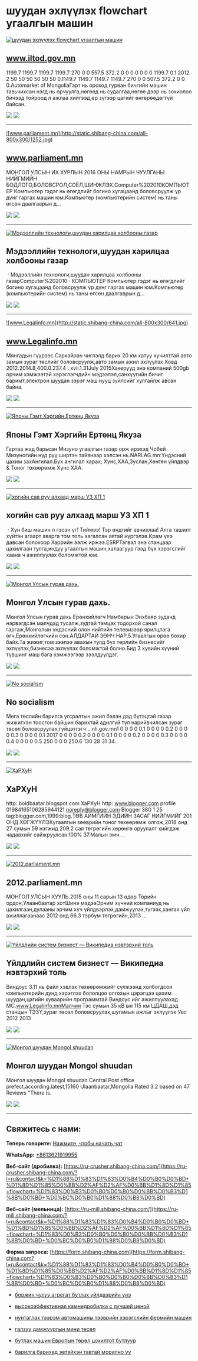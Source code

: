 # шуудан эхлүүлэх flowchart угаалгын машин

<a href="https://swt.shibang-china.com/?l=ru&img&k=%D1%88%D1%83%D1%83%D0%B4%D0%B0%D0%BD+%D1%8D%D1%85%D0%BB%D2%AF%D2%AF%D0%BB%D1%8D%D1%85+flowchart+%D1%83%D0%B3%D0%B0%D0%B0%D0%BB%D0%B3%D1%8B%D0%BD+%D0%BC%D0%B0%D1%88%D0%B8%D0%BD" target="_blank">![шуудан эхлүүлэх flowchart угаалгын машин](http://static.shibang-china.com/all-800x300/686.jpg)</a>

## www.iltod.gov.mn
1199.7 1199.7 1199.7 1199.7 270 0 0 557.5 372.2 0 0 0 0 0 0 0 1199.7 0.1 2012 2 50 50 50 50 50 50 0.1149.7 1149.7 1149.7 1149.7 270 0 0 507.5 372.2 0 0 0.Automarket of MongoliaГэрт нь ороход гурван бичгийн машин тавьчихсан нэгд нь орчуулга,нөгөөд нь судалгаа,нөгөө дээр нь зохиолоо бичээд тойроод л ажлаа хийгээд,ер зүгээр цагийг өнгөрөөдөггүй байсан.


<a href="https://whatsapp.shibangsoft.com/WhatsApp.php" target="_blank" title="WhatsApp">![](http://static.shibang-china.com/icon/whatsapp.png)</a> <a href="https://swt.shibang-china.com/?l=ru&icon&k=%D1%88%D1%83%D1%83%D0%B4%D0%B0%D0%BD+%D1%8D%D1%85%D0%BB%D2%AF%D2%AF%D0%BB%D1%8D%D1%85+flowchart+%D1%83%D0%B3%D0%B0%D0%B0%D0%BB%D0%B3%D1%8B%D0%BD+%D0%BC%D0%B0%D1%88%D0%B8%D0%BD" target="_blank">![](http://static.shibang-china.com/icon/chat-ru.png)</a>

---

<a href="https://swt.shibang-china.com/?l=ru&img&k=%D1%88%D1%83%D1%83%D0%B4%D0%B0%D0%BD+%D1%8D%D1%85%D0%BB%D2%AF%D2%AF%D0%BB%D1%8D%D1%85+flowchart+%D1%83%D0%B3%D0%B0%D0%B0%D0%BB%D0%B3%D1%8B%D0%BD+%D0%BC%D0%B0%D1%88%D0%B8%D0%BD" target="_blank">![www.parliament.mn](http://static.shibang-china.com/all-800x300/1252.jpg)</a>

## www.parliament.mn
МОНГОЛ УЛСЫН ИХ ХУРЛЫН 2016 ОНЫ НАМРЫН ЧУУЛГАНЫ НИЙГМИЙН БОДЛОГО,БОЛОВСРОЛ,СОЁЛ,ШИНЖЛЭХ.Computer%202010КОМПЬЮТЕР Компьютер гэдэг нь өгөгдлийг богино хугацаанд боловсруулж үр дүнг гаргах машин юм.Компьютер (компьютерийн систем) нь таны өгсөн даалгаврын д…


<a href="https://whatsapp.shibangsoft.com/WhatsApp.php" target="_blank" title="WhatsApp">![](http://static.shibang-china.com/icon/whatsapp.png)</a> <a href="https://swt.shibang-china.com/?l=ru&icon&k=%D1%88%D1%83%D1%83%D0%B4%D0%B0%D0%BD+%D1%8D%D1%85%D0%BB%D2%AF%D2%AF%D0%BB%D1%8D%D1%85+flowchart+%D1%83%D0%B3%D0%B0%D0%B0%D0%BB%D0%B3%D1%8B%D0%BD+%D0%BC%D0%B0%D1%88%D0%B8%D0%BD" target="_blank">![](http://static.shibang-china.com/icon/chat-ru.png)</a>

---

<a href="https://swt.shibang-china.com/?l=ru&img&k=%D1%88%D1%83%D1%83%D0%B4%D0%B0%D0%BD+%D1%8D%D1%85%D0%BB%D2%AF%D2%AF%D0%BB%D1%8D%D1%85+flowchart+%D1%83%D0%B3%D0%B0%D0%B0%D0%BB%D0%B3%D1%8B%D0%BD+%D0%BC%D0%B0%D1%88%D0%B8%D0%BD" target="_blank">![Мэдээллийн технологи,шуудан харилцаа холбооны газар](http://static.shibang-china.com/all-800x300/1497.jpg)</a>

## Мэдээллийн технологи,шуудан харилцаа холбооны газар
&nbsp;&#0183;&#32;Мэдээллийн технологи,шуудан харилцаа холбооны газарComputer%202010&nbsp;&#0183;&#32;КОМПЬЮТЕР Компьютер гэдэг нь өгөгдлийг богино хугацаанд боловсруулж үр дүнг гаргах машин юм.Компьютер (компьютерийн систем) нь таны өгсөн даалгаврын д…


<a href="https://whatsapp.shibangsoft.com/WhatsApp.php" target="_blank" title="WhatsApp">![](http://static.shibang-china.com/icon/whatsapp.png)</a> <a href="https://swt.shibang-china.com/?l=ru&icon&k=%D1%88%D1%83%D1%83%D0%B4%D0%B0%D0%BD+%D1%8D%D1%85%D0%BB%D2%AF%D2%AF%D0%BB%D1%8D%D1%85+flowchart+%D1%83%D0%B3%D0%B0%D0%B0%D0%BB%D0%B3%D1%8B%D0%BD+%D0%BC%D0%B0%D1%88%D0%B8%D0%BD" target="_blank">![](http://static.shibang-china.com/icon/chat-ru.png)</a>

---

<a href="https://swt.shibang-china.com/?l=ru&img&k=%D1%88%D1%83%D1%83%D0%B4%D0%B0%D0%BD+%D1%8D%D1%85%D0%BB%D2%AF%D2%AF%D0%BB%D1%8D%D1%85+flowchart+%D1%83%D0%B3%D0%B0%D0%B0%D0%BB%D0%B3%D1%8B%D0%BD+%D0%BC%D0%B0%D1%88%D0%B8%D0%BD" target="_blank">![www.Legalinfo.mn](http://static.shibang-china.com/all-800x300/641.jpg)</a>

## www.Legalinfo.mn
Мянгадын гүүрээс Сархайран чиглэлд барих 20 км хатуу хучилттай авто замын зураг төслийг боловсруулж,авто замын ажил эхлүүлэх Ховд 2012.2014.8,400.0.237.4 : xvii.1.31July 2015Хакерууд энэ компаний 500gb орчим хэмжээтэй хэрэглэгчдийн мэдээлэл,санхүүгийн бичиг баримт,электрон шуудан зэрэг маш нууц зүйлсийг хулгайлж авсан байна.


<a href="https://whatsapp.shibangsoft.com/WhatsApp.php" target="_blank" title="WhatsApp">![](http://static.shibang-china.com/icon/whatsapp.png)</a> <a href="https://swt.shibang-china.com/?l=ru&icon&k=%D1%88%D1%83%D1%83%D0%B4%D0%B0%D0%BD+%D1%8D%D1%85%D0%BB%D2%AF%D2%AF%D0%BB%D1%8D%D1%85+flowchart+%D1%83%D0%B3%D0%B0%D0%B0%D0%BB%D0%B3%D1%8B%D0%BD+%D0%BC%D0%B0%D1%88%D0%B8%D0%BD" target="_blank">![](http://static.shibang-china.com/icon/chat-ru.png)</a>

---

<a href="https://swt.shibang-china.com/?l=ru&img&k=%D1%88%D1%83%D1%83%D0%B4%D0%B0%D0%BD+%D1%8D%D1%85%D0%BB%D2%AF%D2%AF%D0%BB%D1%8D%D1%85+flowchart+%D1%83%D0%B3%D0%B0%D0%B0%D0%BB%D0%B3%D1%8B%D0%BD+%D0%BC%D0%B0%D1%88%D0%B8%D0%BD" target="_blank">![Японы Гэмт Хэргийн Ертөнц Якуза](http://static.shibang-china.com/all-800x300/1438.jpg)</a>

## Японы Гэмт Хэргийн Ертөнц Якуза
Гартаа жад барьсан Мизуно угаалгын газар орж ирэхэд Чобей Мизуногийн нүд рүү ширтэн тайвнаар хэлсэн нь.NARLAG.mn:Үндэсний цахим захАнгилал.Бүх ангилал харах; Хүнс,ХАА,Зуслан,Хөнгөн үйлдвэр &amp; Тоног төхөөрөмж Хүнс ХАА.


<a href="https://whatsapp.shibangsoft.com/WhatsApp.php" target="_blank" title="WhatsApp">![](http://static.shibang-china.com/icon/whatsapp.png)</a> <a href="https://swt.shibang-china.com/?l=ru&icon&k=%D1%88%D1%83%D1%83%D0%B4%D0%B0%D0%BD+%D1%8D%D1%85%D0%BB%D2%AF%D2%AF%D0%BB%D1%8D%D1%85+flowchart+%D1%83%D0%B3%D0%B0%D0%B0%D0%BB%D0%B3%D1%8B%D0%BD+%D0%BC%D0%B0%D1%88%D0%B8%D0%BD" target="_blank">![](http://static.shibang-china.com/icon/chat-ru.png)</a>

---

<a href="https://swt.shibang-china.com/?l=ru&img&k=%D1%88%D1%83%D1%83%D0%B4%D0%B0%D0%BD+%D1%8D%D1%85%D0%BB%D2%AF%D2%AF%D0%BB%D1%8D%D1%85+flowchart+%D1%83%D0%B3%D0%B0%D0%B0%D0%BB%D0%B3%D1%8B%D0%BD+%D0%BC%D0%B0%D1%88%D0%B8%D0%BD" target="_blank">![хогийн сав руу алхаад марш УЗ ХП 1](http://static.shibang-china.com/all-800x300/1454.jpg)</a>

## хогийн сав руу алхаад марш УЗ ХП 1
&nbsp;&#0183;&#32; Хүн биш машин л гэсэн үг! Тиймээ! Тэр өндгийг авчихлаа! Алга ташилт хүйтэн агаарт аварга том толь хагалсан аятай нүргэлэв.Крам үеэ давсан болохоор Харрийн ээлж иржээ.ESRPТэгвэл энэ станцаар цахилгаан тулга,индүү угаалгын машин,халаагуур гээд бүх хэрэгслийг хаана ч ажиллуулах боломжтой юм.


<a href="https://whatsapp.shibangsoft.com/WhatsApp.php" target="_blank" title="WhatsApp">![](http://static.shibang-china.com/icon/whatsapp.png)</a> <a href="https://swt.shibang-china.com/?l=ru&icon&k=%D1%88%D1%83%D1%83%D0%B4%D0%B0%D0%BD+%D1%8D%D1%85%D0%BB%D2%AF%D2%AF%D0%BB%D1%8D%D1%85+flowchart+%D1%83%D0%B3%D0%B0%D0%B0%D0%BB%D0%B3%D1%8B%D0%BD+%D0%BC%D0%B0%D1%88%D0%B8%D0%BD" target="_blank">![](http://static.shibang-china.com/icon/chat-ru.png)</a>

---

<a href="https://swt.shibang-china.com/?l=ru&img&k=%D1%88%D1%83%D1%83%D0%B4%D0%B0%D0%BD+%D1%8D%D1%85%D0%BB%D2%AF%D2%AF%D0%BB%D1%8D%D1%85+flowchart+%D1%83%D0%B3%D0%B0%D0%B0%D0%BB%D0%B3%D1%8B%D0%BD+%D0%BC%D0%B0%D1%88%D0%B8%D0%BD" target="_blank">![Монгол Улсын гурав дахь.](http://static.shibang-china.com/all-800x300/584.jpg)</a>

## Монгол Улсын гурав дахь.
Монгол Улсын гурав дахь Ерөнхийлөгч Нам&#173;ба&#173;рын Энх&#173;баяр зуданд нэрвэгд&#173;сэн малчдад тусалж,зудтай тэмцэх тодор&#173;хой санал гаргаж,Монголын үн&#173;дэсний олон нийтийн телеви&#173;зээр ярилц&#173;лага өгч,Ерөнхийлөг&#173;чийн сон.АЛДАРТАЙ ЗӨНЧ НАР.5.Угаалгын өрөө бохир байх.Та жижиг,том зээлээ авахын тулд бүх төрлийн бизнесийг эхлүүлэх,бизнесээ эхлүүлэх боломжтой болно.Бид 3 хувийн хүүний түвшинг маш бага хэмжээгээр зээлдүүлдэг.


<a href="https://whatsapp.shibangsoft.com/WhatsApp.php" target="_blank" title="WhatsApp">![](http://static.shibang-china.com/icon/whatsapp.png)</a> <a href="https://swt.shibang-china.com/?l=ru&icon&k=%D1%88%D1%83%D1%83%D0%B4%D0%B0%D0%BD+%D1%8D%D1%85%D0%BB%D2%AF%D2%AF%D0%BB%D1%8D%D1%85+flowchart+%D1%83%D0%B3%D0%B0%D0%B0%D0%BB%D0%B3%D1%8B%D0%BD+%D0%BC%D0%B0%D1%88%D0%B8%D0%BD" target="_blank">![](http://static.shibang-china.com/icon/chat-ru.png)</a>

---

<a href="https://swt.shibang-china.com/?l=ru&img&k=%D1%88%D1%83%D1%83%D0%B4%D0%B0%D0%BD+%D1%8D%D1%85%D0%BB%D2%AF%D2%AF%D0%BB%D1%8D%D1%85+flowchart+%D1%83%D0%B3%D0%B0%D0%B0%D0%BB%D0%B3%D1%8B%D0%BD+%D0%BC%D0%B0%D1%88%D0%B8%D0%BD" target="_blank">![No socialism](http://static.shibang-china.com/all-800x300/1351.jpg)</a>

## No socialism
Мега төслийн барилга угсралтын ажил бэлэн дэд бүтэцтэй газар жижигхэн тоосгон байшин барихтай адилгүй тул нарийвчилсан зураг төсөл боловсруулах,гүйцэтгэгч …nli.gov.mn1 0 0 0 0 0.1 0 0 0 0 0.2 0 0 0 0 0.3 0 0 0 0 0.1 2017 0 0 0 0 0.2 0 0 0 0 0.1 0 0 0 0 0.2 0 0 0 0 0.3 0 0 0 0 0.4 0 0 0 0 0.5 250 0 0 0 250.6 130 28 31 34.


<a href="https://whatsapp.shibangsoft.com/WhatsApp.php" target="_blank" title="WhatsApp">![](http://static.shibang-china.com/icon/whatsapp.png)</a> <a href="https://swt.shibang-china.com/?l=ru&icon&k=%D1%88%D1%83%D1%83%D0%B4%D0%B0%D0%BD+%D1%8D%D1%85%D0%BB%D2%AF%D2%AF%D0%BB%D1%8D%D1%85+flowchart+%D1%83%D0%B3%D0%B0%D0%B0%D0%BB%D0%B3%D1%8B%D0%BD+%D0%BC%D0%B0%D1%88%D0%B8%D0%BD" target="_blank">![](http://static.shibang-china.com/icon/chat-ru.png)</a>

---

<a href="https://swt.shibang-china.com/?l=ru&img&k=%D1%88%D1%83%D1%83%D0%B4%D0%B0%D0%BD+%D1%8D%D1%85%D0%BB%D2%AF%D2%AF%D0%BB%D1%8D%D1%85+flowchart+%D1%83%D0%B3%D0%B0%D0%B0%D0%BB%D0%B3%D1%8B%D0%BD+%D0%BC%D0%B0%D1%88%D0%B8%D0%BD" target="_blank">![XaPXyH](http://static.shibang-china.com/all-800x300/1356.jpg)</a>

## XaPXyH
http: boldbaatar.blogspot.com XaPXyH http: www.blogger.com profile 01984165106285944121 noreply@blogger.com Blogger 380 1 25 tag:blogger.com,1999:blog.ТӨВ АЙМГИЙН ЭДИЙН ЗАСАГ НИЙГМИЙГ 201 ОНД ХӨГЖҮҮЛЭХугаалгын зөөврийн тоног төхөөрөмж олгож,2018 онд 27 сумын 59 нэгжид 209.2 сая төгрөгийн хөрөнгө оруулалт хийгдэж чадавхийг сайжруулсан.100% 37.Малын эмч …


<a href="https://whatsapp.shibangsoft.com/WhatsApp.php" target="_blank" title="WhatsApp">![](http://static.shibang-china.com/icon/whatsapp.png)</a> <a href="https://swt.shibang-china.com/?l=ru&icon&k=%D1%88%D1%83%D1%83%D0%B4%D0%B0%D0%BD+%D1%8D%D1%85%D0%BB%D2%AF%D2%AF%D0%BB%D1%8D%D1%85+flowchart+%D1%83%D0%B3%D0%B0%D0%B0%D0%BB%D0%B3%D1%8B%D0%BD+%D0%BC%D0%B0%D1%88%D0%B8%D0%BD" target="_blank">![](http://static.shibang-china.com/icon/chat-ru.png)</a>

---

<a href="https://swt.shibang-china.com/?l=ru&img&k=%D1%88%D1%83%D1%83%D0%B4%D0%B0%D0%BD+%D1%8D%D1%85%D0%BB%D2%AF%D2%AF%D0%BB%D1%8D%D1%85+flowchart+%D1%83%D0%B3%D0%B0%D0%B0%D0%BB%D0%B3%D1%8B%D0%BD+%D0%BC%D0%B0%D1%88%D0%B8%D0%BD" target="_blank">![2012.parliament.mn](http://static.shibang-china.com/all-800x300/920.jpg)</a>

## 2012.parliament.mn
МОНГОЛ УЛСЫН ХУУЛЬ.2015 оны 11 сарын 13 өдөр Төрийн ордон,Улаанбаатар хотШинэ мэдээЭрчим хүчний компаниуд нь цахилгаан,дулааны эрчим хүч үйлдвэрлэх,дамжуулах,түгээх,хангах үйл ажиллагаанаас 2012 онд 66.3 тэрбум төгрөгийн,2013 …


<a href="https://whatsapp.shibangsoft.com/WhatsApp.php" target="_blank" title="WhatsApp">![](http://static.shibang-china.com/icon/whatsapp.png)</a> <a href="https://swt.shibang-china.com/?l=ru&icon&k=%D1%88%D1%83%D1%83%D0%B4%D0%B0%D0%BD+%D1%8D%D1%85%D0%BB%D2%AF%D2%AF%D0%BB%D1%8D%D1%85+flowchart+%D1%83%D0%B3%D0%B0%D0%B0%D0%BB%D0%B3%D1%8B%D0%BD+%D0%BC%D0%B0%D1%88%D0%B8%D0%BD" target="_blank">![](http://static.shibang-china.com/icon/chat-ru.png)</a>

---

<a href="https://swt.shibang-china.com/?l=ru&img&k=%D1%88%D1%83%D1%83%D0%B4%D0%B0%D0%BD+%D1%8D%D1%85%D0%BB%D2%AF%D2%AF%D0%BB%D1%8D%D1%85+flowchart+%D1%83%D0%B3%D0%B0%D0%B0%D0%BB%D0%B3%D1%8B%D0%BD+%D0%BC%D0%B0%D1%88%D0%B8%D0%BD" target="_blank">![Үйлдлийн систем бизнест — Википедиа нэвтэрхий толь](http://static.shibang-china.com/all-800x300/792.jpg)</a>

## Үйлдлийн систем бизнест — Википедиа нэвтэрхий толь
Виндоус 3.11 нь файл хэвлэх төхөөрөмжийг сүлжээнд холбогдсон компьютерийн дунд хэрэглэх бололцоо олгохын цэрэгцээ цахим шуудан,цагийн хуваарийн программтай.Виндоус ийг ажиллуулахад МС.www.Legalinfo.mnМалчин Тэс сумын 35 кВ ын 115 км ЦДАШ,дэд станцын ТЭЗҮ,зураг төсөл боловсруулах,шугамын ажлыг эхлүүлэх Увс 2012 2013


<a href="https://whatsapp.shibangsoft.com/WhatsApp.php" target="_blank" title="WhatsApp">![](http://static.shibang-china.com/icon/whatsapp.png)</a> <a href="https://swt.shibang-china.com/?l=ru&icon&k=%D1%88%D1%83%D1%83%D0%B4%D0%B0%D0%BD+%D1%8D%D1%85%D0%BB%D2%AF%D2%AF%D0%BB%D1%8D%D1%85+flowchart+%D1%83%D0%B3%D0%B0%D0%B0%D0%BB%D0%B3%D1%8B%D0%BD+%D0%BC%D0%B0%D1%88%D0%B8%D0%BD" target="_blank">![](http://static.shibang-china.com/icon/chat-ru.png)</a>

---

<a href="https://swt.shibang-china.com/?l=ru&img&k=%D1%88%D1%83%D1%83%D0%B4%D0%B0%D0%BD+%D1%8D%D1%85%D0%BB%D2%AF%D2%AF%D0%BB%D1%8D%D1%85+flowchart+%D1%83%D0%B3%D0%B0%D0%B0%D0%BB%D0%B3%D1%8B%D0%BD+%D0%BC%D0%B0%D1%88%D0%B8%D0%BD" target="_blank">![Монгол шуудан Mongol shuudan](http://static.shibang-china.com/all-800x300/472.jpg)</a>

## Монгол шуудан Mongol shuudan
Монгол шуудан Mongol shuudan Central Post office prefect.according.latest,15160 Ulaanbaatar,Mongolia Rated 3.2 based on 47 Reviews &quot;There is.

<a href="https://whatsapp.shibangsoft.com/WhatsApp.php" target="_blank" title="WhatsApp">![](http://static.shibang-china.com/icon/whatsapp.png)</a> <a href="https://swt.shibang-china.com/?l=ru&icon&k=%D1%88%D1%83%D1%83%D0%B4%D0%B0%D0%BD+%D1%8D%D1%85%D0%BB%D2%AF%D2%AF%D0%BB%D1%8D%D1%85+flowchart+%D1%83%D0%B3%D0%B0%D0%B0%D0%BB%D0%B3%D1%8B%D0%BD+%D0%BC%D0%B0%D1%88%D0%B8%D0%BD" target="_blank">![](http://static.shibang-china.com/icon/chat-ru.png)</a>

---
## Свяжитесь с нами:

**Теперь говорите:** [Нажмите, чтобы начать чат](https://swt.shibang-china.com?l=ru&contact&k=%D1%88%D1%83%D1%83%D0%B4%D0%B0%D0%BD+%D1%8D%D1%85%D0%BB%D2%AF%D2%AF%D0%BB%D1%8D%D1%85+flowchart+%D1%83%D0%B3%D0%B0%D0%B0%D0%BB%D0%B3%D1%8B%D0%BD+%D0%BC%D0%B0%D1%88%D0%B8%D0%BD)

**WhatsApp:**  [+8613621919955](https://whatsapp.shibangsoft.com/WhatsApp.php)

**Веб-сайт (дробилка):** [https://ru-crusher.shibang-china.com/](https://ru-crusher.shibang-china.com/?l=ru&contact&k=%D1%88%D1%83%D1%83%D0%B4%D0%B0%D0%BD+%D1%8D%D1%85%D0%BB%D2%AF%D2%AF%D0%BB%D1%8D%D1%85+flowchart+%D1%83%D0%B3%D0%B0%D0%B0%D0%BB%D0%B3%D1%8B%D0%BD+%D0%BC%D0%B0%D1%88%D0%B8%D0%BD)

**Веб-сайт (мельница):** [https://ru-mill.shibang-china.com/](https://ru-mill.shibang-china.com/?l=ru&contact&k=%D1%88%D1%83%D1%83%D0%B4%D0%B0%D0%BD+%D1%8D%D1%85%D0%BB%D2%AF%D2%AF%D0%BB%D1%8D%D1%85+flowchart+%D1%83%D0%B3%D0%B0%D0%B0%D0%BB%D0%B3%D1%8B%D0%BD+%D0%BC%D0%B0%D1%88%D0%B8%D0%BD)

**Форма запроса:** [https://form.shibang-china.com](https://form.shibang-china.com?l=ru&contact&k=%D1%88%D1%83%D1%83%D0%B4%D0%B0%D0%BD+%D1%8D%D1%85%D0%BB%D2%AF%D2%AF%D0%BB%D1%8D%D1%85+flowchart+%D1%83%D0%B3%D0%B0%D0%B0%D0%BB%D0%B3%D1%8B%D0%BD+%D0%BC%D0%B0%D1%88%D0%B8%D0%BD)

* [боржин чулуу агрегат бутлах үйлдвэрийн үнэ](../128/%D0%B1%D0%BE%D1%80%D0%B6%D0%B8%D0%BD%20%D1%87%D1%83%D0%BB%D1%83%D1%83%20%D0%B0%D0%B3%D1%80%D0%B5%D0%B3%D0%B0%D1%82%20%D0%B1%D1%83%D1%82%D0%BB%D0%B0%D1%85%20%D2%AF%D0%B9%D0%BB%D0%B4%D0%B2%D1%8D%D1%80%D0%B8%D0%B9%D0%BD%20%D2%AF%D0%BD%D1%8D.md)

* [высокоэффективная камнедробилка с лучшей ценой](../126/%D0%B2%D1%8B%D1%81%D0%BE%D0%BA%D0%BE%D1%8D%D1%84%D1%84%D0%B5%D0%BA%D1%82%D0%B8%D0%B2%D0%BD%D0%B0%D1%8F%20%D0%BA%D0%B0%D0%BC%D0%BD%D0%B5%D0%B4%D1%80%D0%BE%D0%B1%D0%B8%D0%BB%D0%BA%D0%B0%20%D1%81%20%D0%BB%D1%83%D1%87%D1%88%D0%B5%D0%B9%20%D1%86%D0%B5%D0%BD%D0%BE%D0%B9.md)

* [нунтаглах тээрэм автомашины тээврийн хэрэгслийн фермийн машин](../126/%D0%BD%D1%83%D0%BD%D1%82%D0%B0%D0%B3%D0%BB%D0%B0%D1%85%20%D1%82%D1%8D%D1%8D%D1%80%D1%8D%D0%BC%20%D0%B0%D0%B2%D1%82%D0%BE%D0%BC%D0%B0%D1%88%D0%B8%D0%BD%D1%8B%20%D1%82%D1%8D%D1%8D%D0%B2%D1%80%D0%B8%D0%B9%D0%BD%20%D1%85%D1%8D%D1%80%D1%8D%D0%B3%D1%81%D0%BB%D0%B8%D0%B9%D0%BD%20%D1%84%D0%B5%D1%80%D0%BC%D0%B8%D0%B9%D0%BD%20%D0%BC%D0%B0%D1%88%D0%B8%D0%BD.md)

* [галзуу дамжуургын мини төсөл](../130/%D0%B3%D0%B0%D0%BB%D0%B7%D1%83%D1%83%20%D0%B4%D0%B0%D0%BC%D0%B6%D1%83%D1%83%D1%80%D0%B3%D1%8B%D0%BD%20%D0%BC%D0%B8%D0%BD%D0%B8%20%D1%82%D3%A9%D1%81%D3%A9%D0%BB.md)

* [бутлах машин Европын төрөл цохилтот бутлуур](../129/%D0%B1%D1%83%D1%82%D0%BB%D0%B0%D1%85%20%D0%BC%D0%B0%D1%88%D0%B8%D0%BD%20%D0%95%D0%B2%D1%80%D0%BE%D0%BF%D1%8B%D0%BD%20%D1%82%D3%A9%D1%80%D3%A9%D0%BB%20%D1%86%D0%BE%D1%85%D0%B8%D0%BB%D1%82%D0%BE%D1%82%20%D0%B1%D1%83%D1%82%D0%BB%D1%83%D1%83%D1%80.md)

* [барилга барихад эвтэйхэн тавтай морилно уу](../129/%D0%B1%D0%B0%D1%80%D0%B8%D0%BB%D0%B3%D0%B0%20%D0%B1%D0%B0%D1%80%D0%B8%D1%85%D0%B0%D0%B4%20%D1%8D%D0%B2%D1%82%D1%8D%D0%B9%D1%85%D1%8D%D0%BD%20%D1%82%D0%B0%D0%B2%D1%82%D0%B0%D0%B9%20%D0%BC%D0%BE%D1%80%D0%B8%D0%BB%D0%BD%D0%BE%20%D1%83%D1%83.md)